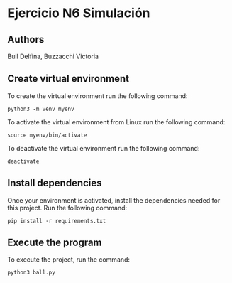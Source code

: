 # Ejercicio N6 Simulación

## Authors
Buil Delfina,
Buzzacchi Victoria

## Create virtual environment
To create the virtual environment run the following command:
```
python3 -m venv myenv
```

To activate the virtual environment from Linux run the following command:
```
source myenv/bin/activate
```

To deactivate the virtual environment run the following command:
```
deactivate
```

## Install dependencies
Once your environment is activated, install the dependencies needed for this project. Run the following command:
```
pip install -r requirements.txt
```


## Execute the program
To execute the project, run the command:
```
python3 ball.py
```